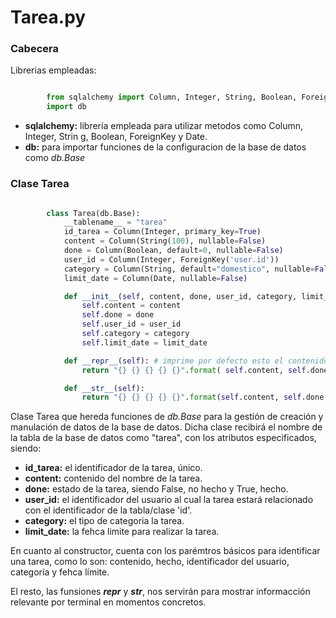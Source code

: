 # Tarea.py

### Cabecera
Librerias empleadas:
```python

        from sqlalchemy import Column, Integer, String, Boolean, ForeignKey, Date
        import db

```
* __sqlalchemy:__  librería empleada para utilizar metodos como Column, Integer, Strin g, Boolean, ForeignKey y Date.
* __db:__ para importar funciones de la configuracion de la base de datos como *db.Base*

### Clase Tarea

```python

        class Tarea(db.Base):
            __tablename__ = "tarea"
            id_tarea = Column(Integer, primary_key=True)
            content = Column(String(100), nullable=False)
            done = Column(Boolean, default=0, nullable=False)
            user_id = Column(Integer, ForeignKey('user.id'))
            category = Column(String, default="domestico", nullable=False)
            limit_date = Column(Date, nullable=False)

            def __init__(self, content, done, user_id, category, limit_date) :
                self.content = content
                self.done = done
                self.user_id = user_id
                self.category = category
                self.limit_date = limit_date

            def __repr__(self): # imprime por defecto esto el contenido que queramos de la base de datos específico
                return "{} {} {} {} {}".format( self.content, self.done, self.user_id, self.category, self.limit_date)

            def __str__(self):
                return "{} {} {} {} {}".format(self.content, self.done, self.user_id, self.category, self.limit_date)

```

Clase Tarea que hereda funciones de *db.Base* para la gestión de creación y manulación de datos de la base de datos. Dicha clase recibirá el nombre de la tabla de la base de datos como "tarea", con los atributos especificados, siendo:
* __id_tarea:__ el identificador de la tarea, único.
* __content:__ contenido del nombre de la tarea.
* __done:__ estado de la tarea, siendo False, no hecho y True, hecho.
* __user_id:__ el identificador del usuario al cual la tarea estará relacionado con el identificador de la tabla/clase 'id'.
* __category:__ el tipo de categoria la tarea.
* __limit_date:__ la fehca limite para realizar la tarea.

En cuanto al constructor, cuenta con los parémtros básicos para identificar una tarea, como lo son: contenido, hecho, identificador del usuario, categoria y fehca límite.

El resto, las funsiones *__repr__*  y *__str__*, nos servirán para mostrar informacción relevante por terminal en momentos concretos.
